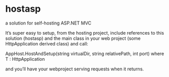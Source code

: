 hostasp
=======

a solution for self-hosting ASP.NET MVC


It’s super easy to setup, from the hosting project, include references to this solution (hostasp) and the main class in your web project (some HttpApplication derived class) and call:

AppHost.HostAndSetup<in T>(string virtualDir, string relativePath, int port) where T : HttpApplication

and you’ll have your webproject serving requests when it returns.
